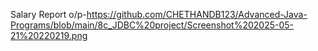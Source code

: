 Salary Report o/p-https://github.com/CHETHANDB123/Advanced-Java-Programs/blob/main/8c_JDBC%20project/Screenshot%202025-05-21%20220219.png
